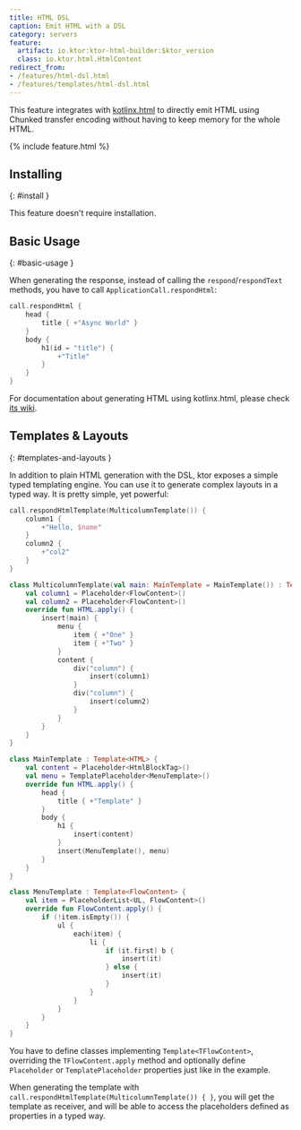 ```yaml
---
title: HTML DSL
caption: Emit HTML with a DSL
category: servers
feature:
  artifact: io.ktor:ktor-html-builder:$ktor_version
  class: io.ktor.html.HtmlContent
redirect_from:
- /features/html-dsl.html
- /features/templates/html-dsl.html
---
```


This feature integrates with [kotlinx.html](https://github.com/Kotlin/kotlinx.html)
to directly emit HTML using Chunked transfer encoding without having to keep
memory for the whole HTML.

{% include feature.html %}

## Installing
{: #install }

This feature doesn't require installation.

## Basic Usage
{: #basic-usage }

When generating the response, instead of calling the `respond`/`respondText` methods, you have to call `ApplicationCall.respondHtml`:

```kotlin
call.respondHtml {
    head {
        title { +"Async World" }
    }
    body {
        h1(id = "title") {
            +"Title"
        }
    }
}
```

For documentation about generating HTML using kotlinx.html, please check [its wiki](https://github.com/kotlin/kotlinx.html/wiki/Getting-started).


## Templates & Layouts
{: #templates-and-layouts }

In addition to plain HTML generation with the DSL, ktor exposes a simple typed templating engine.
You can use it to generate complex layouts in a typed way. It is pretty simple, yet powerful:

```kotlin
call.respondHtmlTemplate(MulticolumnTemplate()) {
    column1 {
        +"Hello, $name"
    }
    column2 {
        +"col2"
    }
}

class MulticolumnTemplate(val main: MainTemplate = MainTemplate()) : Template<HTML> {
    val column1 = Placeholder<FlowContent>()
    val column2 = Placeholder<FlowContent>()
    override fun HTML.apply() {
        insert(main) {
            menu {
                item { +"One" }
                item { +"Two" }
            }
            content {
                div("column") {
                    insert(column1)
                }
                div("column") {
                    insert(column2)
                }
            }
        }
    }
}

class MainTemplate : Template<HTML> {
    val content = Placeholder<HtmlBlockTag>()
    val menu = TemplatePlaceholder<MenuTemplate>()
    override fun HTML.apply() {
        head {
            title { +"Template" }
        }
        body {
            h1 {
                insert(content)
            }
            insert(MenuTemplate(), menu)
        }
    }
}

class MenuTemplate : Template<FlowContent> {
    val item = PlaceholderList<UL, FlowContent>()
    override fun FlowContent.apply() {
        if (!item.isEmpty()) {
            ul {
                each(item) {
                    li {
                        if (it.first) b {
                            insert(it)
                        } else {
                            insert(it)
                        }
                    }
                }
            }
        }
    }
}
```

You have to define classes implementing `Template<TFlowContent>`,
overriding the `TFlowContent.apply` method and optionally define
`Placeholder` or `TemplatePlaceholder` properties just like
in the example.

When generating the template with `call.respondHtmlTemplate(MulticolumnTemplate()) { }`,
you will get the template as receiver, and will be able to access the placeholders
defined as properties in a typed way.